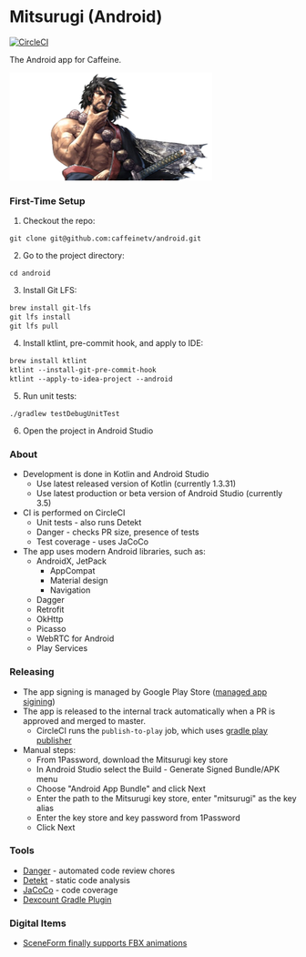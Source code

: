 # Mitsurugi (Android)

[![CircleCI](https://circleci.com/gh/caffeinetv/android.svg?style=svg&circle-token=55b5ed44af44b4352f6b3d466030f1f40fb00582)](https://circleci.com/gh/caffeinetv/android)

The Android app for Caffeine.

<img alt="Mitsurugi" src="logo.png" width="356">

### First-Time Setup

1. Checkout the repo:
  ```
  git clone git@github.com:caffeinetv/android.git
  ```
2. Go to the project directory:
  ```
  cd android
  ```
3. Install Git LFS:
  ```
  brew install git-lfs
  git lfs install
  git lfs pull
  ```
4. Install ktlint, pre-commit hook, and apply to IDE:
  ```
  brew install ktlint
  ktlint --install-git-pre-commit-hook
  ktlint --apply-to-idea-project --android
  ```
5. Run unit tests:
  ```
  ./gradlew testDebugUnitTest
  ```
6. Open the project in Android Studio

### About

* Development is done in  Kotlin and Android Studio
  * Use latest released version of Kotlin (currently 1.3.31)
  * Use latest production or beta version of Android Studio (currently 3.5)
* CI is performed on CircleCI
  * Unit tests - also runs Detekt
  * Danger - checks PR size, presence of tests
  * Test coverage - uses JaCoCo
* The app uses modern Android libraries, such as:
  * AndroidX, JetPack
    * AppCompat
    * Material design
    * Navigation
  * Dagger
  * Retrofit
  * OkHttp
  * Picasso
  * WebRTC for Android
  * Play Services

### Releasing

* The app signing is managed by Google Play Store ([managed app sigining](https://support.google.com/googleplay/android-developer/answer/7384423))
* The app is released to the internal track automatically when a PR is approved and merged to master.
  * CircleCI runs the `publish-to-play` job, which uses [gradle play publisher](https://www.github.com/Triple-T/gradle-play-publisher)
* Manual steps:
  * From 1Password, download the Mitsurugi key store
  * In Android Studio select the Build - Generate Signed Bundle/APK menu
  * Choose "Android App Bundle" and click Next
  * Enter the path to the Mitsurugi key store, enter "mitsurugi" as the key alias
  * Enter the key store and key password from 1Password
  * Click Next

### Tools

* [Danger](https://danger.systems) - automated code review chores
* [Detekt](https://arturbosch.github.io/detekt/index.html) - static code analysis
* [JaCoCo](https://www.jacoco.org/jacoco/) - code coverage
* [Dexcount Gradle Plugin](https://github.com/KeepSafe/dexcount-gradle-plugin)

### Digital Items

* [SceneForm finally supports FBX animations](https://developers.google.com/ar/develop/java/sceneform/animation/)

